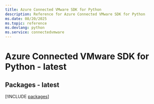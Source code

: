 ```yaml
---
title: Azure Connected VMware SDK for Python
description: Reference for Azure Connected VMware SDK for Python
ms.date: 08/20/2025
ms.topic: reference
ms.devlang: python
ms.service: connectedvmware
---
```

# Azure Connected VMware SDK for Python - latest
## Packages - latest
[!INCLUDE [packages](connected-vmware-index.md)]